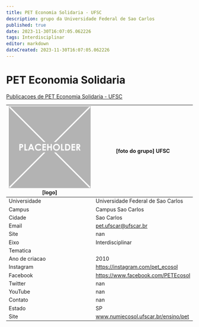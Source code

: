 ```yaml
---
title: PET Economia Solidaria - UFSC
description: grupo da Universidade Federal de Sao Carlos
published: true
date: 2023-11-30T16:07:05.062226
tags: Interdisciplinar
editor: markdown
dateCreated: 2023-11-30T16:07:05.062226
---
```


# PET Economia Solidaria

[Publicacoes de PET Economia Solidaria - UFSC](/atividade/277PETEconomiaSolidariaUFSC/feed.md)

| ![placeholder.png](/placeholder.png) [logo] | [foto do grupo] UFSC         |
| ------------------------------------------- | ------------------------------------------------- |
| Universidade                                | Universidade Federal de Sao Carlos      |
| Campus                                      | Campus Sao Carlos            |
| Cidade                                      | Sao Carlos             |
| Email                                       | pet.ufscar@ufscar.br             |
| Site                                        | nan              |
| Eixo                                        | Interdisciplinar              |
| Tematica                                    |           |
| Ano de criacao                              | 2010        |
| Instagram                                   | https://instagram.com/pet_ecosol         |
| Facebook                                    | https://www.facebook.com/PETEcosol          |
| Twitter                                     | nan           |
| YouTube                                     | nan           |
| Contato                                     | nan         |
| Estado                                      |  SP            |
| Site                                        | www.numiecosol.ufscar.br/ensino/pet |
